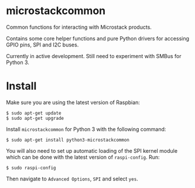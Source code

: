 microstackcommon
================
Common functions for interacting with Microstack products.

Contains some core helper functions and pure Python drivers for accessing
GPIO pins, SPI and I2C buses.

Currently in active development. Still need to experiment with SMBus for
Python 3.


Install
=======

Make sure you are using the latest version of Raspbian:

    $ sudo apt-get update
    $ sudo apt-get upgrade

Install `microstackcommon` for Python 3 with the following command:

    $ sudo apt-get install python3-microstackcommon

You will also need to set up automatic loading of the SPI kernel module which
can be done with the latest version of `raspi-config`. Run:

    $ sudo raspi-config

Then navigate to `Advanced Options`, `SPI` and select `yes`.

